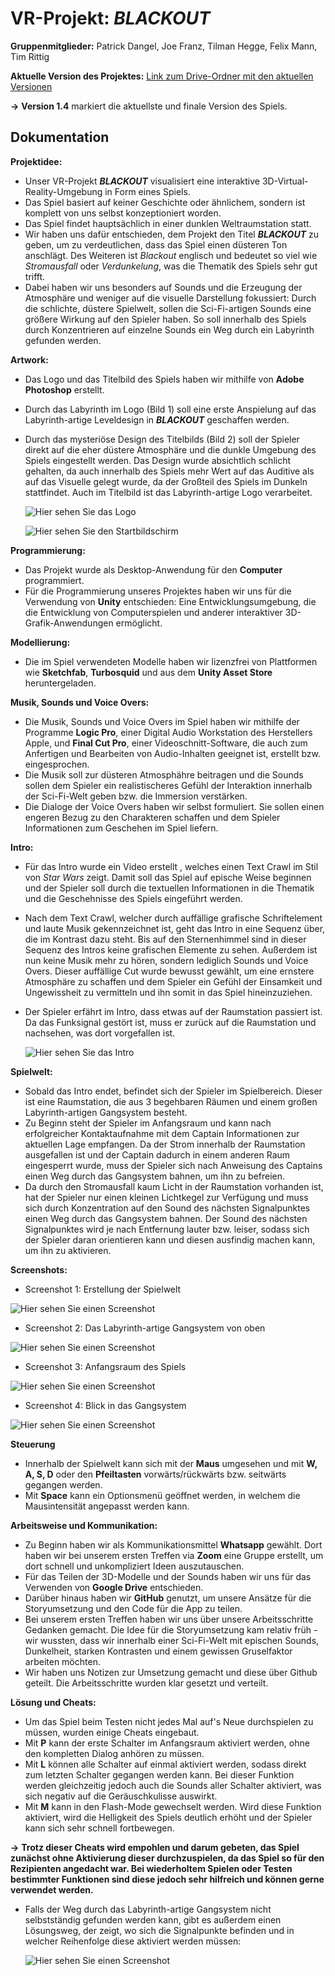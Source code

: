 # VR-Projekt: ***BLACKOUT***

**Gruppenmitglieder:**
Patrick Dangel, Joe Franz, Tilman Hegge, Felix Mann, Tim Rittig

**Aktuelle Version des Projektes:**
[Link zum Drive-Ordner mit den aktuellen Versionen](https://drive.google.com/drive/folders/1VMocU3wB3z-aalVIfblXpI-GRI-o9RNh?usp=sharing)

   **&rarr;** **Version 1.4** markiert die aktuellste und finale Version des Spiels.


## Dokumentation

**Projektidee:**
- Unser VR-Projekt ***BLACKOUT*** visualisiert eine interaktive 3D-Virtual-Reality-Umgebung in Form eines Spiels.
- Das Spiel basiert auf keiner Geschichte oder ähnlichem, sondern ist komplett von uns selbst konzeptioniert worden.
- Das Spiel findet hauptsächlich in einer dunklen Weltraumstation statt.
- Wir haben uns dafür entschieden, dem Projekt den Titel ***BLACKOUT*** zu geben, um zu verdeutlichen, dass das Spiel einen düsteren Ton anschlägt. Des Weiteren ist *Blackout* englisch und bedeutet so viel wie *Stromausfall* oder *Verdunkelung*, was die Thematik des Spiels sehr gut trifft.
- Dabei haben wir uns besonders auf Sounds und die Erzeugung der Atmosphäre und weniger auf die visuelle Darstellung fokussiert: Durch die schlichte, düstere Spielwelt, sollen die Sci-Fi-artigen Sounds eine größere Wirkung auf den Spieler haben. So soll innerhalb des Spiels durch Konzentrieren auf einzelne Sounds ein Weg durch ein Labyrinth gefunden werden.

**Artwork:**
- Das Logo und das Titelbild des Spiels haben wir mithilfe von **Adobe Photoshop** erstellt.
- Durch das Labyrinth im Logo (Bild 1) soll eine erste Anspielung auf das Labyrinth-artige Leveldesign in ***BLACKOUT*** geschaffen werden.
- Durch das mysteriöse Design des Titelbilds (Bild 2) soll der Spieler direkt auf die eher düstere Atmosphäre und die dunkle Umgebung des Spiels eingestellt werden. Das Design wurde absichtlich schlicht gehalten, da auch innerhalb des Spiels mehr Wert auf das Auditive als auf das Visuelle gelegt wurde, da der Großteil des Spiels im Dunkeln stattfindet. Auch im Titelbild ist das Labyrinth-artige Logo verarbeitet.

  ![Hier sehen Sie das Logo](BLACKOUT_Logo.jpg "Logo")

  ![Hier sehen Sie den Startbildschirm](BLACKOUT_Screen_Schrift.jpg "Titelbild")

**Programmierung:**
- Das Projekt wurde als Desktop-Anwendung für den **Computer** programmiert.
- Für die Programmierung unseres Projektes haben wir uns für die Verwendung von **Unity** entschieden: Eine Entwicklungsumgebung, die die Entwicklung von Computerspielen und anderer interaktiver 3D-Grafik-Anwendungen ermöglicht.

**Modellierung:**
- Die im Spiel verwendeten Modelle haben wir lizenzfrei von Plattformen wie **Sketchfab**, **Turbosquid** und aus dem **Unity Asset Store** heruntergeladen.

**Musik, Sounds und Voice Overs:**
- Die Musik, Sounds und Voice Overs im Spiel haben wir mithilfe der Programme **Logic Pro**, einer Digital Audio Workstation des Herstellers Apple, und **Final Cut Pro**, einer Videoschnitt-Software, die auch zum Anfertigen und Bearbeiten von Audio-Inhalten geeignet ist, erstellt bzw. eingesprochen.
- Die Musik soll zur düsteren Atmosphähre beitragen und die Sounds sollen dem Spieler ein realistischeres Gefühl der Interaktion innerhalb der Sci-Fi-Welt geben bzw. die Immersion verstärken.
- Die Dialoge der Voice Overs haben wir selbst formuliert. Sie sollen einen engeren Bezug zu den Charakteren schaffen und dem Spieler Informationen zum Geschehen im Spiel liefern.

**Intro:**
- Für das Intro wurde ein Video erstellt , welches einen Text Crawl im Stil von *Star Wars* zeigt. Damit soll das Spiel auf epische Weise beginnen und der Spieler soll durch die textuellen Informationen in die Thematik und die Geschehnisse des Spiels eingeführt werden.
- Nach dem Text Crawl, welcher durch auffällige grafische Schriftelement und laute Musik gekennzeichnet ist, geht das Intro in eine Sequenz über, die im Kontrast dazu steht. Bis auf den Sternenhimmel sind in dieser Sequenz des Intros keine grafischen Elemente zu sehen. Außerdem ist nun keine Musik mehr zu hören, sondern lediglich Sounds und Voice Overs. Dieser auffällige Cut wurde bewusst gewählt, um eine ernstere Atmosphäre zu schaffen und dem Spieler ein Gefühl der Einsamkeit und Ungewissheit zu vermitteln und ihn somit in das Spiel hineinzuziehen.
- Der Spieler erfährt im Intro, dass etwas auf der Raumstation passiert ist. Da das Funksignal gestört ist, muss er zurück auf die Raumstation und nachsehen, was dort vorgefallen ist.

  ![Hier sehen Sie das Intro](https://github.com/paddze/BLACKOUT_AuditorySpaces/blob/master/Blackout_Intro.jpg?raw=true "Intro im Star Wars Stil")

**Spielwelt:**
- Sobald das Intro endet, befindet sich der Spieler im Spielbereich. Dieser ist eine Raumstation, die aus 3 begehbaren Räumen und einem großen Labyrinth-artigen Gangsystem besteht.
- Zu Beginn steht der Spieler im Anfangsraum und kann nach erfolgreicher Kontaktaufnahme mit dem Captain Informationen zur aktuellen Lage empfangen. Da der Strom innerhalb der Raumstation ausgefallen ist und der Captain dadurch in einem anderen Raum eingesperrt wurde, muss der Spieler sich nach Anweisung des Captains einen Weg durch das Gangsystem bahnen, um ihn zu befreien. 
- Da durch den Stromausfall kaum Licht in der Raumstation vorhanden ist, hat der Spieler nur einen kleinen Lichtkegel zur Verfügung und muss sich durch Konzentration auf den Sound des nächsten Signalpunktes einen Weg durch das Gangsystem bahnen. Der Sound des nächsten Signalpunktes wird je nach Entfernung lauter bzw. leiser, sodass sich der Spieler daran orientieren kann und diesen ausfindig machen kann, um ihn zu aktivieren.

**Screenshots:**

- Screenshot 1: Erstellung der Spielwelt

![Hier sehen Sie einen Screenshot](https://github.com/paddze/BLACKOUT_AuditorySpaces/blob/master/Gangsystem_Animation.jpg?raw=true "Unity Editor")

- Screenshot 2: Das Labyrinth-artige Gangsystem von oben

![Hier sehen Sie einen Screenshot](https://github.com/paddze/BLACKOUT_AuditorySpaces/blob/master/Gangsystem.jpg?raw=true "Gangsystem von oben")

- Screenshot 3: Anfangsraum des Spiels

![Hier sehen Sie einen Screenshot](https://github.com/paddze/BLACKOUT_AuditorySpaces/blob/master/Anfangsraum.jpg?raw=true "Anfangsraum")

- Screenshot 4: Blick in das Gangsystem

![Hier sehen Sie einen Screenshot](https://github.com/paddze/BLACKOUT_AuditorySpaces/blob/master/Blick_in_das_Gangsystem.jpg?raw=true "Blick in das Gangsystem")

**Steuerung**
- Innerhalb der Spielwelt kann sich mit der **Maus** umgesehen und mit **W, A, S, D** oder den **Pfeiltasten** vorwärts/rückwärts bzw. seitwärts gegangen werden.
- Mit **Space** kann ein Optionsmenü geöffnet werden, in welchem die Mausintensität angepasst werden kann. 

**Arbeitsweise und Kommunikation:**
- Zu Beginn haben wir als Kommunikationsmittel **Whatsapp** gewählt. Dort haben wir bei unserem ersten Treffen via **Zoom** eine Gruppe erstellt, um dort schnell und unkompliziert Ideen auszutauschen.
- Für das Teilen der 3D-Modelle und der Sounds haben wir uns für das Verwenden von **Google Drive** entschieden.
- Darüber hinaus haben wir **GitHub** genutzt, um unsere Ansätze für die Storyumsetzung und den Code für die App zu teilen.
- Bei unserem ersten Treffen haben wir uns über unsere Arbeitsschritte Gedanken gemacht. Die Idee für die Storyumsetzung kam relativ früh - wir wussten, dass wir innerhalb einer Sci-Fi-Welt mit epischen Sounds, Dunkelheit, starken Kontrasten und einem gewissen Gruselfaktor arbeiten möchten.
- Wir haben uns Notizen zur Umsetzung gemacht und diese über Github geteilt. Die Arbeitsschritte wurden klar gesetzt und verteilt.

**Lösung und Cheats:**
- Um das Spiel beim Testen nicht jedes Mal auf's Neue durchspielen zu müssen, wurden einige Cheats eingebaut.
- Mit **P** kann der erste Schalter im Anfangsraum aktiviert werden, ohne den kompletten Dialog anhören zu müssen.
- Mit **L** können alle Schalter auf einmal aktiviert werden, sodass direkt zum letzten Schalter gegangen werden kann. Bei dieser Funktion werden gleichzeitig jedoch auch die Sounds aller Schalter aktiviert, was sich negativ auf die Geräuschkulisse auswirkt.
- Mit **M** kann in den Flash-Mode gewechselt werden. Wird diese Funktion aktiviert, wird die Helligkeit des Spiels deutlich erhöht und der Spieler kann sich sehr schnell fortbewegen.

**&rarr;** **Trotz dieser Cheats wird empohlen und darum gebeten, das Spiel zunächst ohne Aktivierung dieser durchzuspielen, da das Spiel so für den Rezipienten angedacht war. Bei wiederholtem Spielen oder Testen bestimmter Funktionen sind diese jedoch sehr hilfreich und können gerne verwendet werden.**

- Falls der Weg durch das Labyrinth-artige Gangsystem nicht selbstständig gefunden werden kann, gibt es außerdem einen Lösungsweg, der zeigt, wo sich die Signalpunkte befinden und in welcher Reihenfolge diese aktiviert werden müssen:

  ![Hier sehen Sie einen Screenshot](https://github.com/paddze/BLACKOUT_AuditorySpaces/blob/master/L%C3%B6sungsweg.jpg?raw=true "Lösungsweg")
